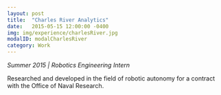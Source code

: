 ```yaml
---
layout: post
title:  "Charles River Analytics"
date:   2015-05-15 12:00:00 -0400
img: img/experience/charlesRiver.jpg
modalID: modalCharlesRiver
category: Work
---
```

_Summer 2015 | Robotics Engineering Intern_

Researched and developed in the field of robotic autonomy for a contract with the Office of Naval Research.